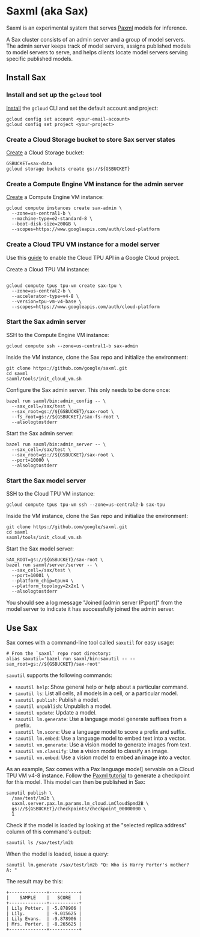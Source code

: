 # Saxml (aka Sax)

Saxml is an experimental system that serves
[Paxml](https://github.com/google/paxml) models for inference.

A Sax cluster consists of an admin server and a group of model servers.
The admin server keeps track of model servers, assigns published models to
model servers to serve, and helps clients locate model servers serving
specific published models.

## Install Sax

### Install and set up the `gcloud` tool

[Install](https://cloud.google.com/sdk/gcloud#download_and_install_the) the
`gcloud` CLI and set the default account and project:

```
gcloud config set account <your-email-account>
gcloud config set project <your-project>
```

### Create a Cloud Storage bucket to store Sax server states

[Create](https://cloud.google.com/storage/docs/creating-buckets) a
Cloud Storage bucket:

```
GSBUCKET=sax-data
gcloud storage buckets create gs://${GSBUCKET}
```

### Create a Compute Engine VM instance for the admin server

[Create](https://cloud.google.com/compute/docs/create-linux-vm-instance) a
Compute Engine VM instance:

```
gcloud compute instances create sax-admin \
  --zone=us-central1-b \
  --machine-type=e2-standard-8 \
  --boot-disk-size=200GB \
  --scopes=https://www.googleapis.com/auth/cloud-platform
```

### Create a Cloud TPU VM instance for a model server

Use this [guide](https://cloud.google.com/tpu/docs/users-guide-tpu-vm) to
enable the Cloud TPU API in a Google Cloud project.

Create a Cloud TPU VM instance:

```

gcloud compute tpus tpu-vm create sax-tpu \
  --zone=us-central2-b \
  --accelerator-type=v4-8 \
  --version=tpu-vm-v4-base \
  --scopes=https://www.googleapis.com/auth/cloud-platform
```

### Start the Sax admin server

SSH to the Compute Engine VM instance:

```
gcloud compute ssh --zone=us-central1-b sax-admin
```

Inside the VM instance, clone the Sax repo and initialize the environment:

```
git clone https://github.com/google/saxml.git
cd saxml
saxml/tools/init_cloud_vm.sh
```

Configure the Sax admin server. This only needs to be done once:

```
bazel run saxml/bin:admin_config -- \
  --sax_cell=/sax/test \
  --sax_root=gs://${GSBUCKET}/sax-root \
  --fs_root=gs://${GSBUCKET}/sax-fs-root \
  --alsologtostderr
```

Start the Sax admin server:

```
bazel run saxml/bin:admin_server -- \
  --sax_cell=/sax/test \
  --sax_root=gs://${GSBUCKET}/sax-root \
  --port=10000 \
  --alsologtostderr
```

### Start the Sax model server

SSH to the Cloud TPU VM instance:

```
gcloud compute tpus tpu-vm ssh --zone=us-central2-b sax-tpu
```

Inside the VM instance, clone the Sax repo and initialize the environment:

```
git clone https://github.com/google/saxml.git
cd saxml
saxml/tools/init_cloud_vm.sh
```

Start the Sax model server:

```
SAX_ROOT=gs://${GSBUCKET}/sax-root \
bazel run saxml/server/server -- \
  --sax_cell=/sax/test \
  --port=10001 \
  --platform_chip=tpuv4 \
  --platform_topology=2x2x1 \
  --alsologtostderr
```

You should see a log message "Joined [admin server IP:port]" from the model server to indicate it has successfully joined the admin server.

## Use Sax

Sax comes with a command-line tool called `saxutil` for easy usage:

```
# From the `saxml` repo root directory:
alias saxutil='bazel run saxml/bin:saxutil -- --sax_root=gs://${GSBUCKET}/sax-root'
```

`saxutil` supports the following commands:

- `saxutil help`: Show general help or help about a particular command.
- `saxutil ls`: List all cells, all models in a cell, or a particular model.
- `saxutil publish`: Publish a model.
- `saxutil unpublish`: Unpublish a model.
- `saxutil update`: Update a model.
- `saxutil lm.generate`: Use a language model generate suffixes from a prefix.
- `saxutil lm.score`: Use a language model to score a prefix and suffix.
- `saxutil lm.embed`: Use a language model to embed text into a vector.
- `saxutil vm.generate`: Use a vision model to generate images from text.
- `saxutil vm.classify`: Use a vision model to classify an image.
- `saxutil vm.embed`: Use a vision model to embed an image into a vector.

As an example, Sax comes with a Pax language model] servable on a Cloud TPU VM v4-8 instance. Follow the [Paxml tutorial](saxml.server.pax.lm.params.lm_cloud.LmCloudSpmd2B) to generate a checkpoint for this model. This model can then be published in Sax:

```
saxutil publish \
  /sax/test/lm2b \
  saxml.server.pax.lm.params.lm_cloud.LmCloudSpmd2B \
  gs://${GSBUCKET}/checkpoints/checkpoint_00000000 \
  1
```

Check if the model is loaded by looking at the "selected replica address" column of this command's output:

```
saxutil ls /sax/test/lm2b
```

When the model is loaded, issue a query:

```
saxutil lm.generate /sax/test/lm2b "Q: Who is Harry Porter's mother? A: "
```

The result may be this:

```
+--------------+-----------+
|    SAMPLE    |   SCORE   |
+--------------+-----------+
| Lily Potter. | -5.878906 |
| Lily.        | -9.015625 |
| Lily Evans.  | -9.878906 |
| Mrs. Porter. | -8.265625 |
+--------------+-----------+
```
